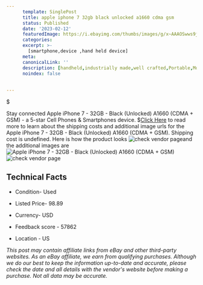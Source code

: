 ```yaml
---
      template: SinglePost
      title: apple iphone 7 32gb black unlocked a1660 cdma gsm 
      status: Published
      date: '2023-02-12'
      featuredImage: https://i.ebayimg.com/thumbs/images/g/x~AAAOSwws9jklwS/s-l225.jpg
      categories: 
      excerpt: >-
        [smartphone,device ,hand held device]
      meta:
      canonicalLink: ''
      description: [handheld,industrially made,well crafted,Portable,Mobile,Compact,Convenient,Lightweight,Maneuverable,Man-portable,Miniature,Carriable,Hand-held,Light,Holdable,Transportable,Mobile device,Pocket-sized,On-the-go,Wireless,Cordless,Compact size,Convenient size, smartphone,device ,hand held device]
      noindex: false
      
        
---
```

$

Stay connected Apple iPhone 7 - 32GB - Black (Unlocked) A1660 (CDMA + GSM) - a 5-star Cell Phones & Smartphones device.
$[Click Here](https://www.ebay.com/itm/125654398756?hash=item1d4195f724%3Ag%3Ax%7EAAAOSwws9jklwS&mkevt=1&mkcid=1&mkrid=711-53200-19255-0&campid=%253CePNCampaignId%253E&customid=%253CreferenceId%253E&toolid=10049) to read more to learn about the shipping costs and additional image urls for the Apple iPhone 7 - 32GB - Black (Unlocked) A1660 (CDMA + GSM). Shipping cost is undefined. Here is how the product looks ![check vendor page](https://i.ebayimg.com/thumbs/images/g/x~AAAOSwws9jklwS/s-l225.jpg)and the additional images are![Apple iPhone 7 - 32GB - Black (Unlocked) A1660 (CDMA + GSM)](https://i.ebayimg.com/images/g/x~AAAOSwws9jklwS/s-l1600.jpg)![check vendor page](https://origin-galleryplus.ebayimg.com/ws/web/125654398756_2_0_1/225x225.jpg,https://origin-galleryplus.ebayimg.com/ws/web/125654398756_3_0_1/225x225.jpg,https://origin-galleryplus.ebayimg.com/ws/web/125654398756_4_0_1/225x225.jpg)



 ## Technical Facts 



     
      

 - Condition- Used 


      

 - Listed Price- 98.89 


      

 - Currency- USD 


      

 - Feedback score - 57862 


      

 - Location - US 


      
      

 *_This post may contain affiliate links from eBay and other third-party websites. As an eBay affiliate, we earn from qualifying purchases. Although we do our best to keep the information up-to-date and accurate, please check the date and all details with the vendor's website before making a purchase. Not all data may be accurate._*






